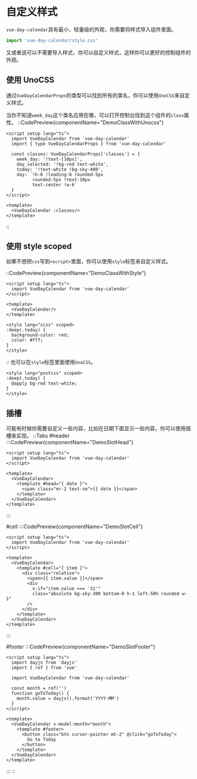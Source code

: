 # 自定义样式

`vue-day-calendar`具有最小、轻量级的外观，你需要将样式导入组件里面。

```ts
import 'vue-day-calendar/style.css'
```

又或者说可以不需要导入样式，你可以自定义样式，这样你可以更好的控制组件的外观。

## 使用 UnoCSS

通过`VueDayCalendarProps`的类型可以找到所有的类名，你可以使用`UnoCSS`来自定义样式。

当你不知道`week_day`这个类名应用在哪，可以打开控制台找到这个组件的`class`属性。
::CodePreview{componentName="DemoClassWithUnocss"}

```vue
<script setup lang="ts">
  import VueDayCalendar from 'vue-day-calendar'
  import { type VueDayCalendarProps } from 'vue-day-calendar'

  const classes: VueDayCalendarProps['classes'] = {
    week_day: '!text-[10px]',
    day_selected: '!bg-red text-white',
    today: '!text-white !bg-sky-400',
    day: `!h-6 !leading-6 rounded-5px 
          rounded-5px !text-10px 
          text-center !w-6`
  }
</script>

<template>
  <VueDayCalendar :classes/>
</template>
```

::

## 使用 style scoped

如果不想把`css`写到`<script>`里面，你可以使用`style`标签来自定义样式。

::CodePreview{componentName="DemoClassWithStyle"}

```vue
<script setup lang="ts">
  import VueDayCalendar from 'vue-day-calendar'
</script>

<template>
  <VueDayCalendar/>
</template>

<style lang="scss" scoped>
:deep(.today) {
  background-color: red;
  color: #fff;
}
</style>
```

::
也可以在`style`标签里面使用`UnoCSS`。

```vue
<style lang="postcss" scoped>
:deep(.today) {
  @apply bg-red text-white;
}
</style>
```



## 插槽
可能有时候你需要自定义一些内容，比如在日期下面显示一些内容，你可以使用插槽来实现。
::Tabs
#header
:::CodePreview{componentName="DemoSlotHead"}
```vue
<script setup lang="ts">
  import VueDayCalendar from 'vue-day-calendar'
</script>

<template>
  <VueDayCalendar>
    <template #head="{ date }">
      <span class="mr-2 text-sm">{{ date }}</span>
    </template>
  </VueDayCalendar>
</template>
```
:::

#cell
:::CodePreview{componentName="DemoSlotCell"}
```vue
<script setup lang="ts">
  import VueDayCalendar from 'vue-day-calendar'
</script>

<template>
  <VueDayCalendar>
    <template #cell="{ item }">
      <div class="relative">
        <span>{{ item.value }}</span>
        <div
          v-if="item.value === '31'"
          class="absolute bg-sky-300 bottom-0 h-1 left-50% rounded w-1"
        />
      </div>
    </template>
  </VueDayCalendar>
</template>
```
:::

#footer
:::CodePreview{componentName="DemoSlotFooter"}
```vue
<script setup lang="ts">
  import dayjs from 'dayjs'
  import { ref } from 'vue'

  import VueDayCalendar from 'vue-day-calendar'

  const month = ref('')
  function goToToday() {
    month.value = dayjs().format('YYYY-MM')
  }
</script>

<template>
  <VueDayCalendar v-model:month="month">
    <template #footer>
      <button class="btn cursor-pointer mt-2" @click="goToToday">
        Go to Today
      </button>
    </template>
  </VueDayCalendar>
</template>
```
:::
::

